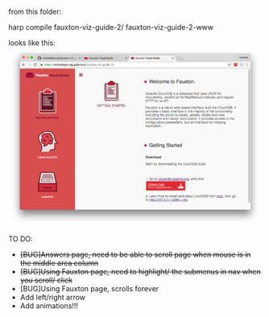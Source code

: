 from this folder: 

  harp compile fauxton-viz-guide-2/ fauxton-viz-guide-2-www

looks like this:
![Screenshot](https://github.com/michellephung/fauxton-viz-guide-2/blob/master/Screen%20Shot%202016-09-13%20at%2012.48.36%20AM.png)



TO DO:

  - ~~[BUG]Answers page, need to be able to scroll page when mouse is in the middle area column~~
  - ~~[BUG]Using Fauxton page, need to highlight/ the submenus in nav when you scroll/ click~~
  - [BUG]Using Fauxton page, scrolls forever
  - Add left/right arrow
  - Add animations!!!
